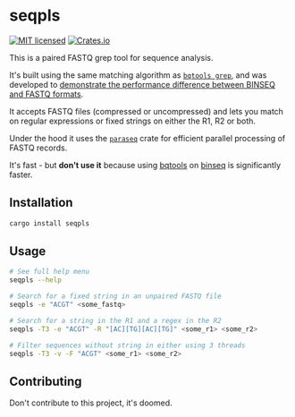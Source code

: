 # seqpls

[![MIT licensed](https://img.shields.io/badge/license-MIT-blue.svg)](./LICENSE.md)
[![Crates.io](https://img.shields.io/crates/d/seqpls?color=orange&label=crates.io)](https://crates.io/crates/seqpls)

This is a paired FASTQ grep tool for sequence analysis.

It's built using the same matching algorithm as [`bqtools grep`](https://github.com/arcinstitute/bqtools), and was developed to [demonstrate the performance difference between BINSEQ and FASTQ formats](https://noamteyssier.github.io/2025-04-20/).

It accepts FASTQ files (compressed or uncompressed) and lets you match on regular expressions or fixed strings on either the R1, R2 or both.

Under the hood it uses the [`paraseq`](https://github.com/noamteyssier/paraseq) crate for efficient parallel processing of FASTQ records.

It's fast - but **don't use it** because using [bqtools](https://github.com/arcinstitute/bqtools) on [binseq](https://github.com/arcinstitute/binseq) is significantly faster.

## Installation

```bash
cargo install seqpls
```

## Usage

```bash
# See full help menu
seqpls --help

# Search for a fixed string in an unpaired FASTQ file
seqpls -e "ACGT" <some_fastq>

# Search for a string in the R1 and a regex in the R2
seqpls -T3 -e "ACGT" -R "[AC][TG][AC][TG]" <some_r1> <some_r2>

# Filter sequences without string in either using 3 threads
seqpls -T3 -v -F "ACGT" <some_r1> <some_r2>
```

## Contributing

Don't contribute to this project, it's doomed.
